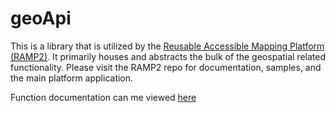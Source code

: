 # geoApi

This is a library that is utilized by the [Reusable Accessible Mapping Platform (RAMP2)](https://github.com/fgpv-vpgf/fgpv-vpgf). It primarily houses and abstracts the bulk of the geospatial related functionality. Please visit the RAMP2 repo for documentation, samples, and the main platform application.

Function documentation can me viewed [here](http://fgpv-vpgf.github.io/geoApi/v3.0.0/)